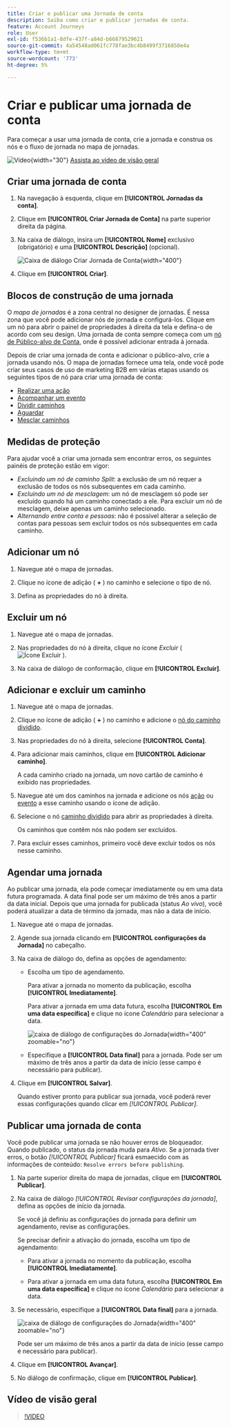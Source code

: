 ```yaml
---
title: Criar e publicar uma Jornada de conta
description: Saiba como criar e publicar jornadas de conta.
feature: Account Journeys
role: User
exl-id: f536b1a1-8dfe-437f-a84d-b66879529621
source-git-commit: 4a54548ad061fc778fae3bc4b8499f3716850e4a
workflow-type: tm+mt
source-wordcount: '773'
ht-degree: 5%

---
```


# Criar e publicar uma jornada de conta

Para começar a usar uma jornada de conta, crie a jornada e construa os nós e o fluxo de jornada no mapa de jornadas.

![Vídeo](../../assets/do-not-localize/icon-video.svg){width="30"} [Assista ao vídeo de visão geral](#overview-video)

## Criar uma jornada de conta

1. Na navegação à esquerda, clique em **[!UICONTROL Jornadas da conta]**.

1. Clique em **[!UICONTROL Criar Jornada de Conta]** na parte superior direita da página.

1. Na caixa de diálogo, insira um **[!UICONTROL Nome]** exclusivo (obrigatório) e uma **[!UICONTROL Descrição]** (opcional).

   ![Caixa de diálogo Criar Jornada de Conta](./assets/account-journey-create-dialog.png){width="400"}

1. Clique em **[!UICONTROL Criar]**.

## Blocos de construção de uma jornada

O _mapa de jornadas_ é a zona central no designer de jornadas. É nessa zona que você pode adicionar nós de jornada e configurá-los. Clique em um nó para abrir o painel de propriedades à direita da tela e defina-o de acordo com seu design. Uma jornada de conta sempre começa com um [nó de Público-alvo de Conta](./account-audience-nodes.md), onde é possível adicionar entrada à jornada.

Depois de criar uma jornada de conta e adicionar o público-alvo, crie a jornada usando nós. O mapa de jornadas fornece uma tela, onde você pode criar seus casos de uso de marketing B2B em várias etapas usando os seguintes tipos de nó para criar uma jornada de conta:

* [Realizar uma ação](./action-nodes.md)
* [Acompanhar um evento](./listen-for-event-nodes.md)
* [Dividir caminhos](./split-merge-paths-nodes.md)
* [Aguardar](./wait-nodes.md)
* [Mesclar caminhos](./split-merge-paths-nodes.md)

## Medidas de proteção

Para ajudar você a criar uma jornada sem encontrar erros, os seguintes painéis de proteção estão em vigor:

* _Excluindo um nó de caminho Split_: a exclusão de um nó requer a exclusão de todos os nós subsequentes em cada caminho.
* _Excluindo um nó de mesclagem_: um nó de mesclagem só pode ser excluído quando há um caminho conectado a ele. Para excluir um nó de mesclagem, deixe apenas um caminho selecionado.
* _Alternando entre conta e pessoas_: não é possível alterar a seleção de contas para pessoas sem excluir todos os nós subsequentes em cada caminho.

## Adicionar um nó

1. Navegue até o mapa de jornadas.

1. Clique no ícone de adição ( **+** ) no caminho e selecione o tipo de nó.

1. Defina as propriedades do nó à direita.

## Excluir um nó

1. Navegue até o mapa de jornadas.

1. Nas propriedades do nó à direita, clique no ícone _Excluir_ ( ![Ícone Excluir](../assets/do-not-localize/icon-delete.svg) ).

1. Na caixa de diálogo de conformação, clique em **[!UICONTROL Excluir]**.

## Adicionar e excluir um caminho

1. Navegue até o mapa de jornadas.

1. Clique no ícone de adição ( **+** ) no caminho e adicione o [nó do caminho dividido](./split-merge-paths-nodes.md#split-paths).

1. Nas propriedades do nó à direita, selecione **[!UICONTROL Conta]**.

1. Para adicionar mais caminhos, clique em **[!UICONTROL Adicionar caminho]**.

   A cada caminho criado na jornada, um novo cartão de caminho é exibido nas propriedades.

1. Navegue até um dos caminhos na jornada e adicione os nós [ação](./action-nodes.md) ou [evento](./listen-for-event-nodes.md) a esse caminho usando o ícone de adição.

1. Selecione o nó [caminho dividido](./split-merge-paths-nodes.md) para abrir as propriedades à direita.

   Os caminhos que contêm nós não podem ser excluídos.

1. Para excluir esses caminhos, primeiro você deve excluir todos os nós nesse caminho.

## Agendar uma jornada

Ao publicar uma jornada, ela pode começar imediatamente ou em uma data futura programada. A data final pode ser um máximo de três anos a partir da data inicial. Depois que uma jornada for publicada (status _Ao vivo_), você poderá atualizar a data de término da jornada, mas não a data de início.

1. Navegue até o mapa de jornadas.

1. Agende sua jornada clicando em **[!UICONTROL configurações da Jornada]** no cabeçalho.

1. Na caixa de diálogo do, defina as opções de agendamento:

   * Escolha um tipo de agendamento.

     Para ativar a jornada no momento da publicação, escolha **[!UICONTROL Imediatamente]**.

     Para ativar a jornada em uma data futura, escolha **[!UICONTROL Em uma data específica]** e clique no ícone _Calendário_ para selecionar a data.

     ![caixa de diálogo de configurações do Jornada](./assets/account-journey-settings-dialog.png){width="400" zoomable="no"}

   * Especifique a **[!UICONTROL Data final]** para a jornada. Pode ser um máximo de três anos a partir da data de início (esse campo é necessário para publicar).

1. Clique em **[!UICONTROL Salvar]**.

   Quando estiver pronto para publicar sua jornada, você poderá rever essas configurações quando clicar em _[!UICONTROL Publicar]_.

## Publicar uma jornada de conta

Você pode publicar uma jornada se não houver erros de bloqueador. Quando publicado, o status da jornada muda para _Ativo_. Se a jornada tiver erros, o botão _[!UICONTROL Publicar]_ ficará esmaecido com as informações de conteúdo: `Resolve errors before publishing`.

1. Na parte superior direita do mapa de jornadas, clique em **[!UICONTROL Publicar]**.

1. Na caixa de diálogo _[!UICONTROL Revisar configurações da jornada]_, defina as opções de início da jornada.

   Se você já definiu as configurações do jornada para definir um agendamento, revise as configurações.

   Se precisar definir a ativação do jornada, escolha um tipo de agendamento:

   * Para ativar a jornada no momento da publicação, escolha **[!UICONTROL Imediatamente]**.

   * Para ativar a jornada em uma data futura, escolha **[!UICONTROL Em uma data específica]** e clique no ícone _Calendário_ para selecionar a data.

1. Se necessário, especifique a **[!UICONTROL Data final]** para a jornada.

   ![caixa de diálogo de configurações do Jornada](./assets/journey-publish-dialog.png){width="400" zoomable="no"}

   Pode ser um máximo de três anos a partir da data de início (esse campo é necessário para publicar).

1. Clique em **[!UICONTROL Avançar]**.

1. No diálogo de confirmação, clique em **[!UICONTROL Publicar]**.

## Vídeo de visão geral

>[!VIDEO](https://video.tv.adobe.com/v/3443224/?learn=on&captions=por_br)

